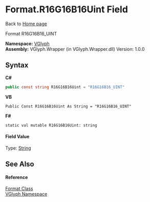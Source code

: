 # Format.R16G16B16Uint Field
Back to <a href="Home.md">Home page</a> 

Format R16G16B16_UINT

**Namespace:**&nbsp;<a href="N_VGlyph.md">VGlyph</a><br />**Assembly:**&nbsp;VGlyph.Wrapper (in VGlyph.Wrapper.dll) Version: 1.0.0

## Syntax

**C#**<br />
``` C#
public const string R16G16B16Uint = "R16G16B16_UINT"
```

**VB**<br />
``` VB
Public Const R16G16B16Uint As String = "R16G16B16_UINT"
```

**F#**<br />
``` F#
static val mutable R16G16B16Uint: string
```


#### Field Value
Type: <a href="http://msdn2.microsoft.com/en-us/library/s1wwdcbf" target="_blank">String</a>

## See Also


#### Reference
<a href="T_VGlyph_Format.md">Format Class</a><br /><a href="N_VGlyph.md">VGlyph Namespace</a><br />